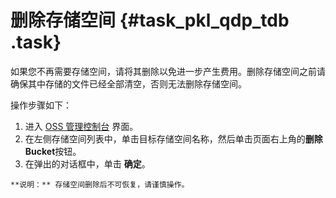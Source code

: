 # 删除存储空间 {#task_pkl_qdp_tdb .task}

如果您不再需要存储空间，请将其删除以免进一步产生费用。删除存储空间之前请确保其中存储的文件已经全部清空，否则无法删除存储空间。

操作步骤如下：

1.   进入 [OSS 管理控制台](https://oss.console.aliyun.com/) 界面。 
2.   在左侧存储空间列表中，单击目标存储空间名称，然后单击页面右上角的**删除Bucket**按钮。 
3.   在弹出的对话框中，单击 **确定**。 

    **说明：** 存储空间删除后不可恢复，请谨慎操作。



